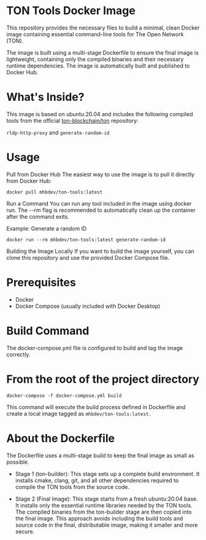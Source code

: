 # TON Tools Docker Image
This repository provides the necessary files to build a minimal, clean Docker image containing essential command-line tools for The Open Network (TON).

The image is built using a multi-stage Dockerfile to ensure the final image is lightweight, containing only the compiled binaries and their necessary runtime dependencies. The image is automatically built and published to Docker Hub.

# What's Inside?
This image is based on ubuntu:20.04 and includes the following compiled tools from the official [ton-blockchain/ton](https://github.com/ton-blockchain/ton.git) repository:

`rldp-http-proxy` and
`generate-random-id`

# Usage
Pull from Docker Hub
The easiest way to use the image is to pull it directly from Docker Hub:

`docker pull mhbdev/ton-tools:latest`

Run a Command
You can run any tool included in the image using docker run. The --rm flag is recommended to automatically clean up the container after the command exits.

Example: Generate a random ID

`docker run --rm mhbdev/ton-tools:latest generate-random-id`

Building the Image Locally
If you want to build the image yourself, you can clone this repository and use the provided Docker Compose file.

# Prerequisites
- Docker
- Docker Compose (usually included with Docker Desktop)

# Build Command
The docker-compose.yml file is configured to build and tag the image correctly.

# From the root of the project directory
`docker-compose -f docker-compose.yml build`

This command will execute the build process defined in Dockerfile and create a local image tagged as `mhbdev/ton-tools:latest.`

# About the Dockerfile
The Dockerfile uses a multi-stage build to keep the final image as small as possible.

* Stage 1 (ton-builder): This stage sets up a complete build environment. It installs cmake, clang, git, and all other dependencies required to compile the TON tools from the source code.

* Stage 2 (Final Image): This stage starts from a fresh ubuntu:20.04 base. It installs only the essential runtime libraries needed by the TON tools. The compiled binaries from the ton-builder stage are then copied into the final image. This approach avoids including the build tools and source code in the final, distributable image, making it smaller and more secure.